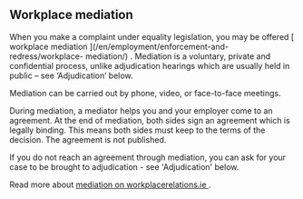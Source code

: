 ##  Workplace mediation

When you make a complaint under equality legislation, you may be offered [
workplace mediation ](/en/employment/enforcement-and-redress/workplace-
mediation/) . Mediation is a voluntary, private and confidential process,
unlike adjudication hearings which are usually held in public – see
‘Adjudication’ below.

Mediation can be carried out by phone, video, or face-to-face meetings.

During mediation, a mediator helps you and your employer come to an agreement.
At the end of mediation, both sides sign an agreement which is legally
binding. This means both sides must keep to the terms of the decision. The
agreement is not published.

If you do not reach an agreement through mediation, you can ask for your case
to be brought to adjudication - see 'Adjudication' below.

Read more about [ mediation on workplacerelations.ie
](https://www.workplacerelations.ie/en/Complaints_Disputes/Mediation/) .
